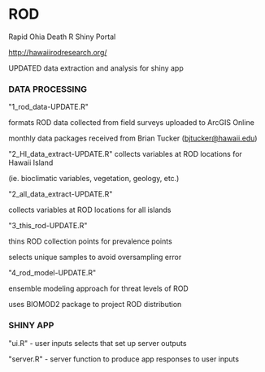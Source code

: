 
# ROD
Rapid Ohia Death R Shiny Portal

http://hawaiirodresearch.org/ 

UPDATED data extraction and analysis for shiny app

### DATA PROCESSING ###
"1_rod_data-UPDATE.R"

formats ROD data collected from field surveys uploaded to ArcGIS Online

monthly data packages received from Brian Tucker (<bjtucker@hawaii.edu>)

"2_HI_data_extract-UPDATE.R"
collects variables at ROD locations for Hawaii Island

(ie. bioclimatic variables, vegetation, geology, etc.)

"2_all_data_extract-UPDATE.R"

collects variables at ROD locations for all islands

"3_this_rod-UPDATE.R"

thins ROD collection points for prevalence points

selects unique samples to avoid oversampling error

"4_rod_model-UPDATE.R"

ensemble modeling approach for threat levels of ROD

uses BIOMOD2 package to project ROD distribution 


### SHINY APP ###
"ui.R" - user inputs selects that set up server outputs

"server.R" - server function to produce app responses to user inputs
